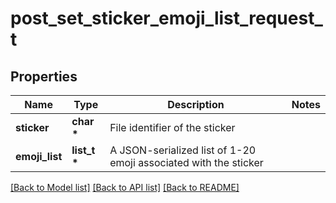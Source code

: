 # post_set_sticker_emoji_list_request_t

## Properties
Name | Type | Description | Notes
------------ | ------------- | ------------- | -------------
**sticker** | **char \*** | File identifier of the sticker | 
**emoji_list** | **list_t \*** | A JSON-serialized list of 1-20 emoji associated with the sticker | 

[[Back to Model list]](../README.md#documentation-for-models) [[Back to API list]](../README.md#documentation-for-api-endpoints) [[Back to README]](../README.md)


